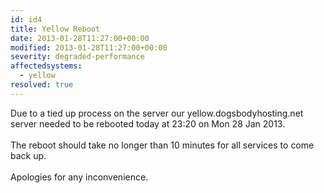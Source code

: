 ```yaml
---
id: id4
title: Yellow Reboot
date: 2013-01-28T11:27:00+00:00
modified: 2013-01-28T11:27:00+00:00
severity: degraded-performance
affectedsystems:
  - yellow
resolved: true
---
```


Due to a tied up process on the server our yellow.dogsbodyhosting.net server needed to be rebooted today at 23:20 on Mon 28 Jan 2013.<br /><br />The reboot should take no longer than 10 minutes for all services to come back up.<br /><br />Apologies for any inconvenience.

